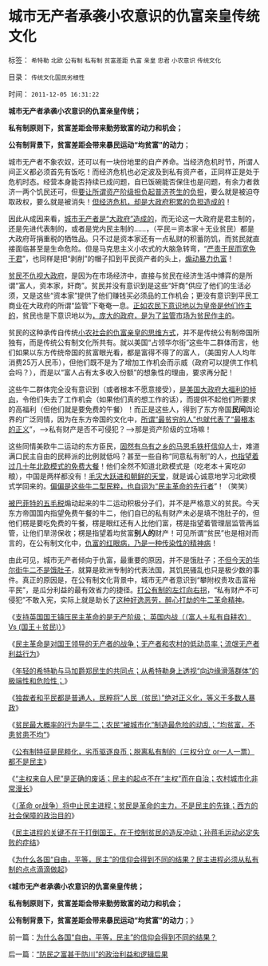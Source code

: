# 城市无产者承袭小农意识的仇富亲皇传统文化

标签： `希特勒` `北欧` `公有制` `私有制` `贫富差距` `仇富` `亲皇` `忠君` `小农意识` `传统文化` 

目录： `传统文化国民劣根性`

时间： `2011-12-05 16:31:22`

**城市无产者承袭小农意识的仇富亲皇传统；**

**私有制原则下，贫富差距会带来勤劳致富的动力和机会；**

**公有制背景下，贫富差距会带来暴民运动“均贫富”的动力**；

城市无产者不象农奴，还可以有一块份地里的自产养命。当经济危机时节，所谓人间正义都必须首先有饭吃！而经济危机也必定波及到私有资产者，正同样正是处于危机时态。经营本身能否持续已成问题，自已饭碗能否保住也是问题，有余力者救济一两个饥民还可，但[要让所谓资产阶级担负起普济苍生的负担](../../../2008/5/23/赈灾和灾区重建，是政府的责任.md)，要么就是被迫夺取政权，要么就是被消失！[但经济危机，却是大政府积累的负担造成的](../../../2009/8/2/行政监管无法减少腐败，无法控制特权最大化定律.md)！

因此从成因来看，[城市无产者是“大政府”造成的](../../../2011/5/3/内战将与“小政府进程”背道而驰.md)，而无论这一大政府是君主制的，还是先进代表制的，或者是党内民主制的……，（平民＝资本家＋无业贫民）都是大政府苛捐重税的牺牲品。只不过是资本家还有一点私财的积蓄防饥，而贫民就直接面临甚至是生命危险。但是马克思主义小农式的大脑急转弯，“[严责于民而宽免于君](../../../2009/3/25/中国式诡辩：道德祭坛上忠君的义务.md)”，也同样是把“剥削”的帽子扣到平民资产者的头上，[煽动暴力仇富](../../../2011/11/21/英国革命中的农村和流氓无产者立场.md)！

[贫民不仇视大政府](../../../2011/11/17/贵族蔑视平民，富人鄙视穷人.md)，是因为在市场经济中，直接与贫民在经济生活中博弈的是所谓“富人，资本家，奸商”。贫民并没有意识到是这些“奸商”供应了他们的生活必须，又是这些“资本家”提供了他们赚钱买必须品的工作机会；更没有意识到平民工商业在大政府的所谓“监管”下奄奄一息。[正如农民下意识地以为皇帝是他们作主的](../../../2011/11/11/文革传统源远流长，和农民起义.md)，贫民也是下意识地以为[，庞大的政府，是为了监管市场为贫民作主的](../../../2011/12/1/小政府＝消费者依法诉讼取代“监管”.md)。

贫民的这种承传自传统[小农社会的仇富亲皇的思维方式](../../../2011/11/11/很多贫民还是认毛主席的.md)，并不是传统公有制帝国所独有，而是传统公有制文化所共有。就以美国“占领华尔街”这些牛二群体而言，他们如果以东方传统帝国的贫富眼光看，都是富得不得了的富人，（美国穷人人均年消费25万人民币），但他们既不是为了增加工作机会而示威（政府可以提供工作机会吗？），而是以“富人占有太多收入份额”的想象性的理由，要求再分配！

这些牛二群体完全没有意识到（或者根本不愿意接受），[是美国大政府大福利的倾向](../../../2009/7/30/中美养老金保障在财政上的破产.md)，令他们失去了工作机会（如果他们真的想工作的话），而提供不起他们所要求的高福利（但他们就是要免费的午餐）！而正是这些人，得到了东方帝国**民间**舆论界的广泛同情，因为在东方帝国的文化中，[所谓“最贫穷的人”也就代表了“最根本的正义](../../../2011/12/1/后发劣势的N个陷阱；人民群众不是正义的象征.md)”，——>私有财产是否不可侵犯？——>那是资产阶级的立场嘛！

这些同情美欧牛二运动的东方臣民，[固然有乌有之乡的马恩毛铁杆信仰人](../../../2011/7/14/欣赏塔利班的中国传统文人.md)士，难道满口民主自由的民粹派的比例就低吗？甚至一些自称“同意私有制”的人，[也指望着过几十年北欧模式的免费大餐](../../../2011/6/28/北欧模式不是经济学命题.md)！他们全然不知道北欧模式是（吃老本＋寅吃卯粮），中国是两样都没有！[毛灾大跃进和朝鲜的天堂](http://hi.baidu.com/darthchn/blog/item/30264b1e14ebd96df724e437.html)，就是诚心诚意地学习北欧模式学回来的。[偏偏是这些牛二型民粹，也自诩为“民主革命的先行者](../../../2010/5/14/唯恐天下不乱的革命家.md)”！（笑笑）

[被巴菲特的五毛税](../../../2011/10/18/NoPrivateNotax！美国茶党和中国乌有之乡.md)煽动起来的牛二运动积极分子们，并不是严格意义的贫民。今天东方帝国国内指望免费午餐的牛二，他们自已的私有财产未必是填不饱肚子的，但他们楞是要吃免费的午餐，楞是眼红还有人比他们富，楞是指望着管理层监管再监管，让他们旱涝保收；楞是指望着均贫富**别人的**财产！可见所谓“贫民”也是相对而言的，在公有制文化中，[仇富的红眼病，乃是一种传染性的精神病](../../../2009/10/7/极左是一种传染性精神病.md)！

由此可见，城市无产者倾向于仇富，最重要的原因，并不是饿肚子；[不但今天的华尔街牛二不是饿肚子](../../../2011/10/18/NoPrivateNotax！美国茶党和中国乌有之乡.md)，就算是欧洲专制的代表法国，其饥民骚乱也只是极少数的事件。真正的原因是，在公有制文化背景中，城市无产者意识到“攀附权贵攻击富裕平民”，是瓜分利益的最有效省力的捷径。[打公有制的左灯向右拐](../../../2011/11/3/“私有财产不可侵犯”应尽快入宪.md)，“私有财产不可侵犯”不敢入宪，实际上就是助长了[这种好逸恶劳，醉心打劫的牛二革命精神](../../../2011/10/17/占领大企业，占领福利局，占领华尔街.md)。

《[支持英国国王镇压民主革命的是无产阶级； 英国内战（（富人＋私有自耕农） Vs (国王＋贫民)）](../../../2011/12/2/英国内战（（富人＋私有自耕农）Vs(国王＋贫民)）.md)》

《[民主革命是对国王领导的无产者的战争；无产者和农村的低动员率；流氓无产者利益行为](../../../2011/12/2/流氓无产者甘当牛二的利益合理性.md)》

《[年轻的希特勒与马加爵郑民生的共同点；从希特勒身上透视“向边缘滑落群体”的极端性和危险性；](../../../2011/12/3/希特勒曾是一个好孩子,好士兵.md)》

《[独裁者和平民都是普通人，民粹将“人民（贫民）”绝对正义化，等义于多数人暴政](../../../2011/12/3/民粹者将贫民绝对正义化的传统意义.md)》

《[贫民最大概率的行为是牛二；农民“被城市化”制造最危险的动乱；“均贫富，不患贫患不均”](../../../2011/12/3/赤贫的农民“被城市化”制造最危险的动乱.md)》

《[公有制特征是民粹化，劣币驱逐良币；脱离私有制的（三权分立 or一人一票）都不是民主](../../../2011/12/3/公有制特征是民粹化，劣币驱逐良币.md)》

《[“主权来自人民”是正确的废话；民主的起点不在“主权”而在自治；农村城市化非常漫长](../../../2011/12/4/“主权来自人民”是正确的废话.md)》

《[（革命 or战争）将中止民主进程；贫民是革命的主力，不是民主的先锋；西方的社会保障的政治目的](../../../2011/12/4/（革命or战争）都将中止民主进程.md)》

《[民主进程的关键不在于打倒国王，在于控制贫民的造反冲动；孙蒋毛运动必定失败的症结](../../../2011/12/4/民主进程的关键在于消除贫民的造反冲动.md)》

《[为什么各国“自由，平等，民主”的信仰会得到不同的结果？民主进程必须从私有制的点点滴滴做起](../../../2011/12/4/为什么各国“自由，平等，民主”的信仰会得到不同的结果？.md)》

《**城市无产者承袭小农意识的仇富亲皇传统；**

**私有制原则下，贫富差距会带来勤劳致富的动力和机会；**

**公有制背景下，贫富差距会带来暴民运动“均贫富”的动力**；》



前一篇：[为什么各国“自由，平等，民主”的信仰会得到不同的结果？](../../../2011/12/4/为什么各国“自由，平等，民主”的信仰会得到不同的结果？.md)

后一篇：[“防民之富甚于防川”的政治利益和逻辑后果](../../../2011/12/5/“防民之富甚于防川”的政治利益和逻辑后果.md)